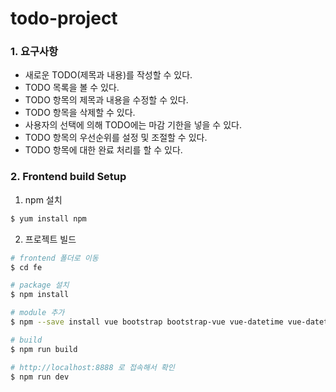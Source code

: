 # todo-project

### 1. 요구사항

* 새로운 TODO(제목과 내용)를 작성할 수 있다.
* TODO 목록을 볼 수 있다.
* TODO 항목의 제목과 내용을 수정할 수 있다.
* TODO 항목을 삭제할 수 있다.
* 사용자의 선택에 의해 TODO에는 마감 기한을 넣을 수 있다.
* TODO 항목의 우선순위를 설정 및 조절할 수 있다.
* TODO 항목에 대한 완료 처리를 할 수 있다.


### 2. Frontend build Setup

 1. npm 설치
 ``` bash
 $ yum install npm
 ```
 
 2. 프로젝트 빌드
``` bash
# frontend 폴더로 이동
$ cd fe

# package 설치
$ npm install

# module 추가
$ npm --save install vue bootstrap bootstrap-vue vue-datetime vue-datetime-picker vue-star-rating moment vue-momentjs axios luxon

# build
$ npm run build

# http://localhost:8888 로 접속해서 확인
$ npm run dev

```
